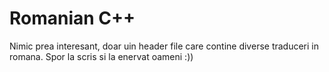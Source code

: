#   Romanian C++

Nimic prea interesant, doar uin header file care contine diverse traduceri in romana.
Spor la scris si la enervat oameni :))
